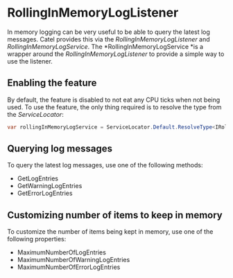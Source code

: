 # RollingInMemoryLogListener

In memory logging can be very useful to be able to query the latest log messages. Catel provides this via the *RollingInMemoryLogListener* and *RollingInMemoryLogService*. The *RollingInMemoryLogService *is a wrapper around the *RollingInMemoryLogListener* to provide a simple way to use the listener.

## Enabling the feature

By default, the feature is disabled to not eat any CPU ticks when not being used. To use the feature, the only thing required is to resolve the type from the *ServiceLocator*:

``` {.java data-syntaxhighlighter-params="brush: java; gutter: false; theme: Confluence" data-theme="Confluence" style="brush: java; gutter: false; theme: Confluence"}
var rollingInMemoryLogService = ServiceLocator.Default.ResolveType<IRollingInMemoryLogService>();
```

## Querying log messages

To query the latest log messages, use one of the following methods:

-   GetLogEntries
-   GetWarningLogEntries
-   GetErrorLogEntries

## Customizing number of items to keep in memory

To customize the number of items being kept in memory, use one of the following properties:

-   MaximumNumberOfLogEntries
-   MaximumNumberOfWarningLogEntries
-   MaximumNumberOfErrorLogEntries

